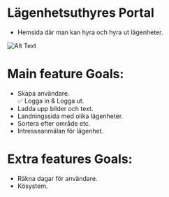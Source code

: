 # Lägenhetsuthyres Portal

-   Hemsida där man kan hyra och hyra ut lägenheter.

![Alt Text](https://media.giphy.com/media/tHWaJAKfa7EWOBSNgQ/giphy.gif)

# Main feature Goals:

-   Skapa användare. <br>
    :white_check_mark:  Logga in & Logga ut.
-   Ladda upp bilder och text.
-   Landningssida med olika lägenheter.
-   Sortera efter område etc.
-   Intresseanmälan för lägenhet.

# Extra features Goals:

-   Räkna dagar för användare.
-   Kösystem.
